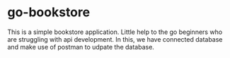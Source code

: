 # go-bookstore

This is a simple bookstore application. Little help to the go beginners who are struggling with api development. In this, we have connected database and make use of postman to udpate the database. 
